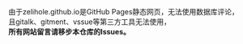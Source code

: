 由于zelihole.github.io是GitHub Pages静态网页，无法使用数据库评论，\
且gitalk、gitment、vssue等第三方工具无法使用，\
**所有网站留言请移步本仓库的Issues。**
